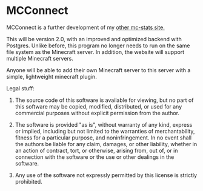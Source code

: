 # MCConnect

MCConnect is a further development of my [other mc-stats site.](https://github.com/Tobias-Auer/Full-Stack/tree/main/minecraft_webserver)


This will be version 2.0, with an improved and optimized backend with Postgres.
Unlike before, this program no longer needs to run on the same file system as the Minecraft server.
In addition, the website will support multiple Minecraft servers. 


Anyone will be able to add their own Minecraft server to this server with a simple, lightweight minecraft plugin.

Legal stuff: 

1. The source code of this software is available for viewing, but no part of this software may be copied, modified, distributed, or used for any commercial purposes without explicit permission from the author.

2. The software is provided "as is", without warranty of any kind, express or implied, including but not limited to the warranties of merchantability, fitness for a particular purpose, and noninfringement. In no event shall the authors be liable for any claim, damages, or other liability, whether in an action of contract, tort, or otherwise, arising from, out of, or in connection with the software or the use or other dealings in the software.

3. Any use of the software not expressly permitted by this license is strictly prohibited.
